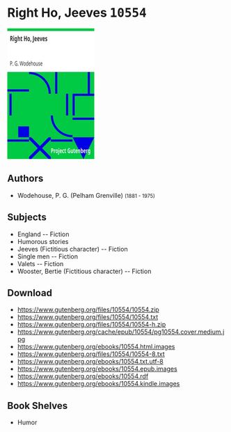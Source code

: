 # Right Ho, Jeeves <kbd>10554</kbd>

![](./cover.medium.jpg "")

## Authors


 - Wodehouse, P. G. (Pelham Grenville) <small>(1881 - 1975)</small>

## Subjects


 - England -- Fiction
 - Humorous stories
 - Jeeves (Fictitious character) -- Fiction
 - Single men -- Fiction
 - Valets -- Fiction
 - Wooster, Bertie (Fictitious character) -- Fiction

## Download


 - https://www.gutenberg.org/files/10554/10554.zip
 - https://www.gutenberg.org/files/10554/10554.txt
 - https://www.gutenberg.org/files/10554/10554-h.zip
 - https://www.gutenberg.org/cache/epub/10554/pg10554.cover.medium.jpg
 - https://www.gutenberg.org/ebooks/10554.html.images
 - https://www.gutenberg.org/files/10554/10554-8.txt
 - https://www.gutenberg.org/ebooks/10554.txt.utf-8
 - https://www.gutenberg.org/ebooks/10554.epub.images
 - https://www.gutenberg.org/ebooks/10554.rdf
 - https://www.gutenberg.org/ebooks/10554.kindle.images

## Book Shelves


 - Humor

